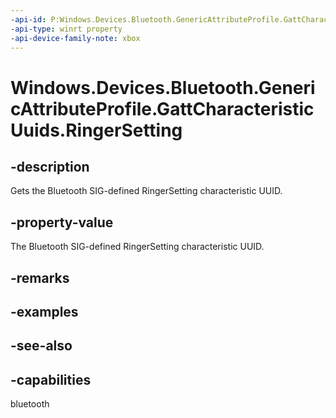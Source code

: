 ```yaml
---
-api-id: P:Windows.Devices.Bluetooth.GenericAttributeProfile.GattCharacteristicUuids.RingerSetting
-api-type: winrt property
-api-device-family-note: xbox
---
```


<!-- Property syntax
public System.Guid RingerSetting { get; }
-->

# Windows.Devices.Bluetooth.GenericAttributeProfile.GattCharacteristicUuids.RingerSetting

## -description
Gets the Bluetooth SIG-defined RingerSetting characteristic UUID.

## -property-value
The Bluetooth SIG-defined RingerSetting characteristic UUID.

## -remarks

## -examples

## -see-also

## -capabilities
bluetooth

